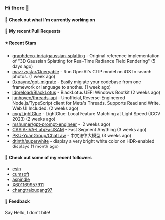 ### Hi there 👋

#### 👷 Check out what I'm currently working on

#### 🔨 My recent Pull Requests


#### ⭐ Recent Stars

- [graphdeco-inria/gaussian-splatting](https://github.com/graphdeco-inria/gaussian-splatting) - Original reference implementation of &#34;3D Gaussian Splatting for Real-Time Radiance Field Rendering&#34; (5 days ago)
- [mazzzystar/Queryable](https://github.com/mazzzystar/Queryable) - Run OpenAI&#39;s CLIP model on iOS to search photos. (1 week ago)
- [0xpayne/gpt-migrate](https://github.com/0xpayne/gpt-migrate) - Easily migrate your codebase from one framework or language to another. (1 week ago)
- [ldpreload/BlackLotus](https://github.com/ldpreload/BlackLotus) - BlackLotus UEFI Windows Bootkit (2 weeks ago)
- [junhoyeo/threads-api](https://github.com/junhoyeo/threads-api) - Unofficial, Reverse-Engineered Node.js/TypeScript client for Meta&#39;s Threads. Supports Read and Write. Web UI Included. (2 weeks ago)
- [cvg/LightGlue](https://github.com/cvg/LightGlue) - LightGlue: Local Feature Matching at Light Speed (ICCV 2023) (2 weeks ago)
- [mshumer/gpt-prompt-engineer](https://github.com/mshumer/gpt-prompt-engineer) -  (2 weeks ago)
- [CASIA-IVA-Lab/FastSAM](https://github.com/CASIA-IVA-Lab/FastSAM) - Fast Segment Anything (3 weeks ago)
- [PKU-YuanGroup/ChatLaw](https://github.com/PKU-YuanGroup/ChatLaw) - 中文法律大模型 (3 weeks ago)
- [dtinth/superwhite](https://github.com/dtinth/superwhite) - display a very bright white color on HDR-enabled displays (1 month ago)

#### 👯 Check out some of my recent followers

- [esin](https://github.com/esin)
- [cumsoft](https://github.com/cumsoft)
- [aspindle](https://github.com/aspindle)
- [X601169957911](https://github.com/X601169957911)
- [changtraixuqang97](https://github.com/changtraixuqang97)

#### 💬 Feedback

Say Hello, I don't bite!